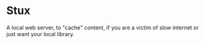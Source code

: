 # Stux
A local web server, to "cache" content, if you are a victim of slow internet or just want your local library.
